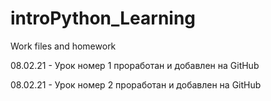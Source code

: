 # introPython_Learning
Work files and homework

08.02.21 - Урок номер 1 проработан и добавлен на GitHub

08.02.21 - Урок номер 2 проработан и добавлен на GitHub

